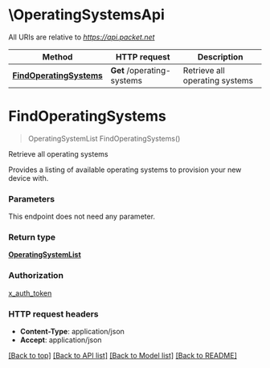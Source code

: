 # \OperatingSystemsApi

All URIs are relative to *https://api.packet.net*

Method | HTTP request | Description
------------- | ------------- | -------------
[**FindOperatingSystems**](OperatingSystemsApi.md#FindOperatingSystems) | **Get** /operating-systems | Retrieve all operating systems


# **FindOperatingSystems**
> OperatingSystemList FindOperatingSystems()

Retrieve all operating systems

Provides a listing of available operating systems to provision your new device with.


### Parameters
This endpoint does not need any parameter.

### Return type

[**OperatingSystemList**](OperatingSystemList.md)

### Authorization

[x_auth_token](../README.md#x_auth_token)

### HTTP request headers

 - **Content-Type**: application/json
 - **Accept**: application/json

[[Back to top]](#) [[Back to API list]](../README.md#documentation-for-api-endpoints) [[Back to Model list]](../README.md#documentation-for-models) [[Back to README]](../README.md)

